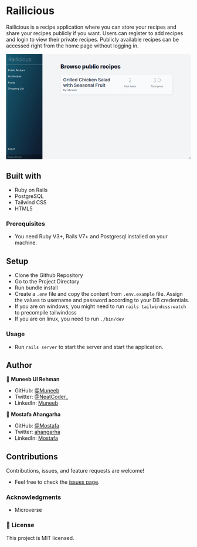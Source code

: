 # Railicious

Railicious is a recipe application where you can store your recipes and share your recipes publicly if you want. Users can register to add recipes and login to view their private recipes. Publicly available recipes can be accessed right from the home page without logging in.

![screenshot](./Railicious-screencast01.gif)

## Built with

- Ruby on Rails
- PostgreSQL
- Tailwind CSS
- HTML5

### Prerequisites

- You need Ruby V3+, Rails V7+ and Postgresql installed on your machine.

## Setup

- Clone the Github Repository
- Go to the Project Directory
- Run bundle install
- Create a `.env` file and copy the content from `.env.example` file. Assign the values to username and password according to your DB credentials.
- If you are on windows, you might need to run `rails tailwindcss:watch` to precompile tailwindcss
- If you are on linux, you need to run `./bin/dev`

### Usage

- Run `rails server` to start the server and start the application.

## Author

👤 **Muneeb Ul Rehman**

- GitHub: [@Muneeb](https://github.com/muneebulrehman)
- Twitter: [@NeatCoder\_](https://twitter.com/NeatCoder_)
- LinkedIn: [Muneeb](https://www.linkedin.com/in/muneebulrehman/)

👤 **Mostafa Ahangarha**

- GitHub: [@Mostafa](https://github.com/ahangarha)
- Twitter: [ahangarha](https://twitter.com/ahangarha)
- LinkedIn: [Mostafa](https://www.linkedin.com/in/ahangarha/)

## Contributions

Contributions, issues, and feature requests are welcome!

- Feel free to check the [issues page](https://github.com/ahangarha/Railicious/issues).

### Acknowledgments

- Microverse

### 📝 License

This project is MIT licensed.
